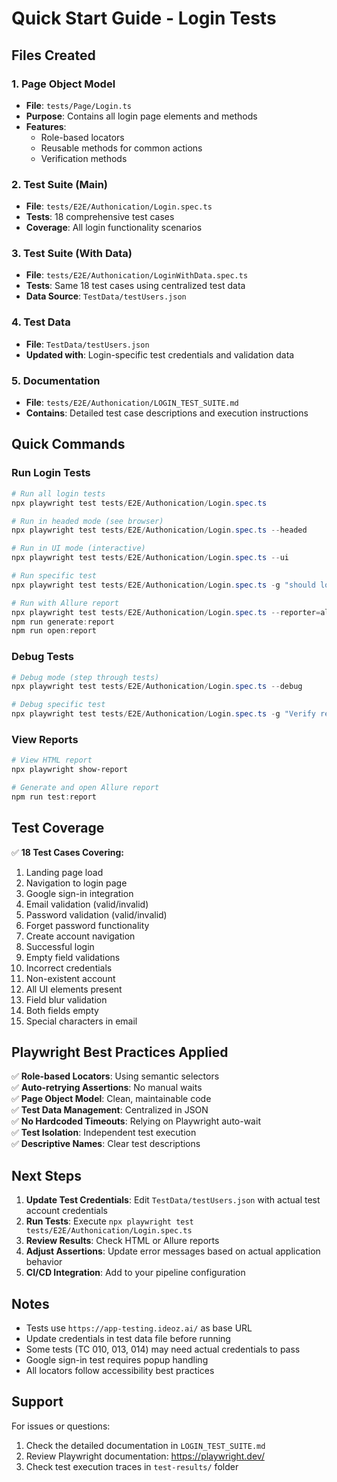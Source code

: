 # Quick Start Guide - Login Tests

## Files Created

### 1. Page Object Model
- **File**: `tests/Page/Login.ts`
- **Purpose**: Contains all login page elements and methods
- **Features**:
  - Role-based locators
  - Reusable methods for common actions
  - Verification methods

### 2. Test Suite (Main)
- **File**: `tests/E2E/Authonication/Login.spec.ts`
- **Tests**: 18 comprehensive test cases
- **Coverage**: All login functionality scenarios

### 3. Test Suite (With Data)
- **File**: `tests/E2E/Authonication/LoginWithData.spec.ts`
- **Tests**: Same 18 test cases using centralized test data
- **Data Source**: `TestData/testUsers.json`

### 4. Test Data
- **File**: `TestData/testUsers.json`
- **Updated with**: Login-specific test credentials and validation data

### 5. Documentation
- **File**: `tests/E2E/Authonication/LOGIN_TEST_SUITE.md`
- **Contains**: Detailed test case descriptions and execution instructions

## Quick Commands

### Run Login Tests
```powershell
# Run all login tests
npx playwright test tests/E2E/Authonication/Login.spec.ts

# Run in headed mode (see browser)
npx playwright test tests/E2E/Authonication/Login.spec.ts --headed

# Run in UI mode (interactive)
npx playwright test tests/E2E/Authonication/Login.spec.ts --ui

# Run specific test
npx playwright test tests/E2E/Authonication/Login.spec.ts -g "should login successfully"

# Run with Allure report
npx playwright test tests/E2E/Authonication/Login.spec.ts --reporter=allure-playwright
npm run generate:report
npm run open:report
```

### Debug Tests
```powershell
# Debug mode (step through tests)
npx playwright test tests/E2E/Authonication/Login.spec.ts --debug

# Debug specific test
npx playwright test tests/E2E/Authonication/Login.spec.ts -g "Verify redirection" --debug
```

### View Reports
```powershell
# View HTML report
npx playwright show-report

# Generate and open Allure report
npm run test:report
```

## Test Coverage

✅ **18 Test Cases Covering:**
1. Landing page load
2. Navigation to login page
3. Google sign-in integration
4. Email validation (valid/invalid)
5. Password validation (valid/invalid)
6. Forget password functionality
7. Create account navigation
8. Successful login
9. Empty field validations
10. Incorrect credentials
11. Non-existent account
12. All UI elements present
13. Field blur validation
14. Both fields empty
15. Special characters in email

## Playwright Best Practices Applied

✅ **Role-based Locators**: Using semantic selectors  
✅ **Auto-retrying Assertions**: No manual waits  
✅ **Page Object Model**: Clean, maintainable code  
✅ **Test Data Management**: Centralized in JSON  
✅ **No Hardcoded Timeouts**: Relying on Playwright auto-wait  
✅ **Test Isolation**: Independent test execution  
✅ **Descriptive Names**: Clear test descriptions  

## Next Steps

1. **Update Test Credentials**: Edit `TestData/testUsers.json` with actual test account credentials
2. **Run Tests**: Execute `npx playwright test tests/E2E/Authonication/Login.spec.ts`
3. **Review Results**: Check HTML or Allure reports
4. **Adjust Assertions**: Update error messages based on actual application behavior
5. **CI/CD Integration**: Add to your pipeline configuration

## Notes

- Tests use `https://app-testing.ideoz.ai/` as base URL
- Update credentials in test data file before running
- Some tests (TC 010, 013, 014) may need actual credentials to pass
- Google sign-in test requires popup handling
- All locators follow accessibility best practices

## Support

For issues or questions:
1. Check the detailed documentation in `LOGIN_TEST_SUITE.md`
2. Review Playwright documentation: https://playwright.dev/
3. Check test execution traces in `test-results/` folder

